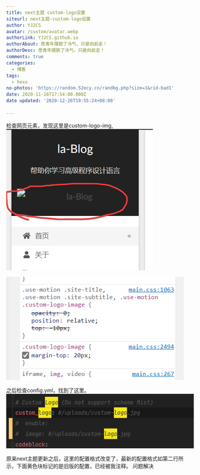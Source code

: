 ```yaml
---
title: next主题 custom-logo设置
siteurl: next主题-custom-logo设置
author: YJ2CS
avatar: /custom/avatar.webp
authorLink: YJ2CS.github.io
authorAbout: 愿青年摆脱了冷气，只是向前走！
authorDesc: 愿青年摆脱了冷气，只是向前走！
comments: true
categories:
  - 博客
tags:
  - hexo
no-photos: 'https://random.52ecy.cn/randbg.php?size=1&rid-bad1'
date: 2020-11-16T17:54:00.000Z
date updated: '2020-12-26T19:55:24+08:00'

---
```


检查网页元素，发现这里是custom-logo-img,
![image-1605417312795.png](images/image-1605417312795.png)

![image-1605417297351.png](images/image-1605417297351.png)

之后检查config.yml，找到了这里。
![image-1605417171767.png](images/image-1605417171767.png)

原来next主题更新之后，这里的配置格式改变了，最新的配置格式如第二行所示，下面黄色块标记的是旧版的配置，已经被我注释。
问题解决
